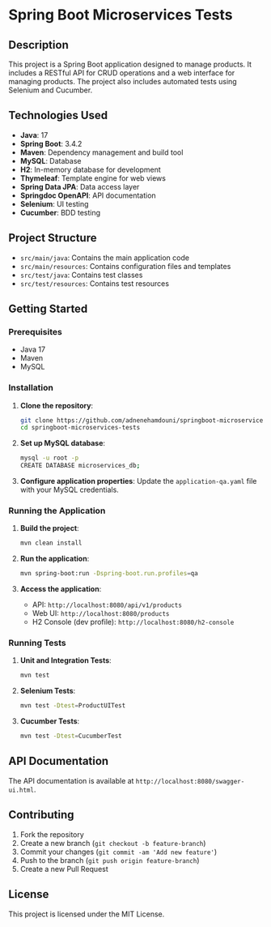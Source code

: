 # Spring Boot Microservices Tests

## Description

This project is a Spring Boot application designed to manage products. It includes a RESTful API for CRUD operations and a web interface for managing products. The project also includes automated tests using Selenium and Cucumber.

## Technologies Used

- **Java**: 17
- **Spring Boot**: 3.4.2
- **Maven**: Dependency management and build tool
- **MySQL**: Database
- **H2**: In-memory database for development
- **Thymeleaf**: Template engine for web views
- **Spring Data JPA**: Data access layer
- **Springdoc OpenAPI**: API documentation
- **Selenium**: UI testing
- **Cucumber**: BDD testing

## Project Structure

- `src/main/java`: Contains the main application code
- `src/main/resources`: Contains configuration files and templates
- `src/test/java`: Contains test classes
- `src/test/resources`: Contains test resources

## Getting Started

### Prerequisites

- Java 17
- Maven
- MySQL

### Installation

1. **Clone the repository**:
    ```sh
    git clone https://github.com/adnenehamdouni/springboot-microservices-tests.git
    cd springboot-microservices-tests
    ```

2. **Set up MySQL database**:
    ```sh
    mysql -u root -p
    CREATE DATABASE microservices_db;
    ```

3. **Configure application properties**:
   Update the `application-qa.yaml` file with your MySQL credentials.

### Running the Application

1. **Build the project**:
    ```sh
    mvn clean install
    ```

2. **Run the application**:
    ```sh
    mvn spring-boot:run -Dspring-boot.run.profiles=qa
    ```

3. **Access the application**:
    - API: `http://localhost:8080/api/v1/products`
    - Web UI: `http://localhost:8080/products`
    - H2 Console (dev profile): `http://localhost:8080/h2-console`

### Running Tests

1. **Unit and Integration Tests**:
    ```sh
    mvn test
    ```

2. **Selenium Tests**:
    ```sh
    mvn test -Dtest=ProductUITest
    ```

3. **Cucumber Tests**:
    ```sh
    mvn test -Dtest=CucumberTest
    ```

## API Documentation

The API documentation is available at `http://localhost:8080/swagger-ui.html`.

## Contributing

1. Fork the repository
2. Create a new branch (`git checkout -b feature-branch`)
3. Commit your changes (`git commit -am 'Add new feature'`)
4. Push to the branch (`git push origin feature-branch`)
5. Create a new Pull Request

## License

This project is licensed under the MIT License.